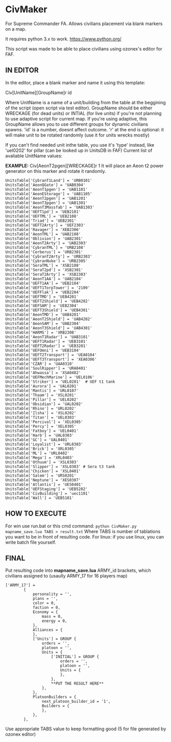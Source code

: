 # CivMaker
For Supreme Commander FA. Allows civilians placement via blank markers on a map.

It requires python 3.x to work. https://www.python.org/

This script was made to be able to place civilians using ozonex's editor for FAF.

## IN EDITOR

In the editor, place a blank marker and name it using this template:

Civ[UnitName][GroupName]r id

Where UnitName is a name of a unit/building from the table at the beggining of the script (open script via test editor).
GroupName should be either WRECKAGE (for dead units) or INTIAL (for live units) if you're not planning to use adaptive script for current map. If you're using adaptive, this GroupName allows you to use different groups for dynamic civilians spawns. 'id' is a number, doesnt affect outcome. 'r' at the end is optional: it will make unit to be rotated randomly (use it for units wrecks mostly)

If you can't find needed unit inthe table, you use it's 'type' instead, like 'uel0202' for pillar (can be looked up in UnitsDB in FAF)
Current list of avaliable UnitName values:

**EXAMPLE:** Civ[AeonT2pgen][WRECKAGE]r 1
It will place an Aeon t2 power generator on this marker and rotate it randomly.

```
UnitsTable['CybranT1Land'] = 'URB0101'
UnitsTable['AeonQGate'] = 'UAB0304'
UnitsTable['AeonT1pgen'] = 'UAB1101'
UnitsTable['AeonEStorage'] = 'UAB1105'
UnitsTable['AeonT2pgen'] = 'UAB1201'
UnitsTable['AeonT3pgen'] = 'UAB1301'
UnitsTable['AeonT3Massfab'] = 'UAB1303'
UnitsTable['UEFT1pd'] = 'UEB2101'
UnitsTable['UEFTML'] = 'UEB2108'
UnitsTable['Triad'] = 'UEB2301'
UnitsTable['UEFT2Arty'] = 'UEF2303'
UnitsTable['Ravager'] = 'XEB2306'
UnitsTable['AeonTML'] = 'UAB2108'
UnitsTable['Oblivion'] = 'UAB2301'
UnitsTable['AeonT2Arty'] = 'UAB2303'
UnitsTable['CybranTML'] = 'URB2108'
UnitsTable['Cerberus'] = 'URB2301'
UnitsTable['CybranT2Arty'] = 'URB2303'
UnitsTable['CybranNuke'] = 'URB2305'
UnitsTable['SeraTML'] = 'XSB2108'
UnitsTable['SeraT2pd'] = 'XSB2301'
UnitsTable['SeraT2Arty'] = 'XSB2303'
UnitsTable['AeonT1AA'] = 'UAB2104'
UnitsTable['UEFT1AA'] = 'UEB2104'
UnitsTable['UEFT1TorpTower'] = '2109'
UnitsTable['UEFFlak'] = 'UEB2204'
UnitsTable['UEFTMD'] = 'UEB4201'
UnitsTable['UEFT2Shield'] = 'UEB4202'
UnitsTable['UEFSAM'] = 'UEB2304'
UnitsTable['UEFT3Shield'] = 'UEB4301'
UnitsTable['AeonTMD'] = 'UAB4201'
UnitsTable['AeonT2Shield'] = 'UAB4202'
UnitsTable['AeonSAM'] = 'UAB2304'
UnitsTable['AeonT3Shield'] = 'UAB4301'
UnitsTable['HARMS'] = 'XRB2308'
UnitsTable['AeonT1Radar'] = 'UAB3101'
UnitsTable['UEFT1Radar'] = 'UEB3101'
UnitsTable['UEFT2Radar'] = 'UEB3201'
UnitsTable['UEFOmni'] = 'UEB3104'
UnitsTable['UEFT2Transport'] = 'UEA0104'
UnitsTable['UEFT3Transport'] = 'XEA0306'
UnitsTable['CZAR'] = 'UAA0310'
UnitsTable['SoulRipper'] = 'URA0401'
UnitsTable['Ahwassa'] = 'XSA0402'
UnitsTable['UEFMechMarine'] = 'UEL0106'
UnitsTable['Striker'] = 'UEL0201'  # UEF t1 tank
UnitsTable['Aurora'] = 'UAL0201'
UnitsTable['Mantis'] = 'URL0107'
UnitsTable['Thaam'] = 'XSL0201'
UnitsTable['Pillar'] = 'UEL0202'
UnitsTable['Obsidian'] = 'UAL0202'
UnitsTable['Rhino'] = 'URL0202'
UnitsTable['Ilsha'] = 'XSL0202'
UnitsTable['Titan'] = 'UEL0303'
UnitsTable['Percival'] = 'XEL0305'
UnitsTable['Percy'] = 'XEL0305'
UnitsTable['Fatboy'] = 'UEL0401'
UnitsTable['Harb'] = 'UAL0303'
UnitsTable['GC'] = 'UAL0401'
UnitsTable['Loyalist'] = 'URL0303'
UnitsTable['Brick'] = 'XRL0305'
UnitsTable['ML'] = 'URL0402'
UnitsTable['Mega'] = 'XRL0403'
UnitsTable['Othuum'] = 'XSL0303'
UnitsTable['Slipper'] = 'XSL0303' # Sera t3 tank
UnitsTable['Chicken'] = 'XSL0401'
UnitsTable['Salem'] = 'URS0201'
UnitsTable['Neptune'] = 'XES0307'
UnitsTable['Atlantis'] = 'UES0401'
UnitsTable['UEFStaging'] = 'UEB5202'
UnitsTable['CivBuilding'] = 'uec1101'
UnitsTable['Wall'] = 'UEB5101'
```
## HOW TO EXECUTE
For win use run.bat or this cmd command: 
```python CivMaker.py mapname_save.lua TABS > result.txt```
Where TABS is number of tablations you want to be in front of resulting code.
For linux: if you use linux, you can write batch file yourself.

## FINAL
Put resulting code into **mapname_save.lua** ARMY_id brackets, which civilians assigned to (usaully ARMY_17 for 16 players map)
```
['ARMY_17'] = 
        {
            personality = '',
            plans = '',
            color = 0,
            faction = 0,
            Economy = {
                mass = 0,
                energy = 0,
            },
            Alliances = {
            },
            ['Units'] = GROUP {
                orders = '',
                platoon = '',
                Units = {
                    ['INITIAL'] = GROUP {
                        orders = '',
                        platoon = '',
                        Units = {
                        },
                    },
                    **PUT THE RESULT HERE**
                },
            },
            PlatoonBuilders = {
                next_platoon_builder_id = '1',
                Builders = {
                },
            },
        },
```
Use appropriate TABS value to keep formatting good (5 for file generated by ozonex editor)
